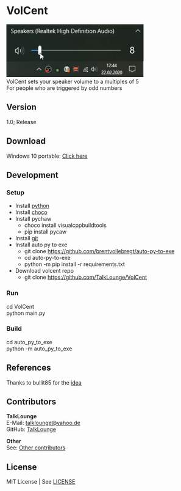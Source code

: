 # VolCent
![](https://raw.githubusercontent.com/TalkLounge/VolCent/master/doc/img/demo.gif)  
VolCent sets your speaker volume to a multiples of 5  
For people who are triggered by odd numbers

## Version
1.0; Release

## Download
Windows 10 portable: [Click here](https://github.com/TalkLounge/VolCent/releases/download/1.0/VolCent.exe "Link to VolCent.exe")

## Development
### Setup
* Install [python](https://www.python.org/downloads/ "Link to python")
* Install [choco](https://jcutrer.com/windows/install-chocolatey-choco-windows10 "Link to choco")
* Install pychaw
    * choco install visualcppbuildtools
    * pip install pycaw
* Install [git](https://git-scm.com/download/win "Link to git")
* Install auto py to exe
    * git clone https://github.com/brentvollebregt/auto-py-to-exe
    * cd auto-py-to-exe
    * python -m pip install -r requirements.txt
* Download volcent repo
    * git clone https://github.com/TalkLounge/VolCent

### Run
cd VolCent  
python main.py

### Build
cd auto_py_to_exe  
python -m auto_py_to_exe

## References
Thanks to bullit85 for the [idea](https://www.reddit.com/r/de/comments/f68x5o/hant_ihr_irgendwelche_ticks_wenn_ja_welche/fi3a5ck/ "Link to reddit post")

## Contributors
**TalkLounge**  
E-Mail: talklounge@yahoo.de  
GitHub: [TalkLounge](https://github.com/TalkLounge/ "Link to TalkLounge's GitHub account")  

**Other**  
See: [Other contributors](https://github.com/TalkLounge/VolCent/graphs/contributors "Link to other contributors")

## License
MIT License | See [LICENSE](https://github.com/TalkLounge/VolCent/blob/master/LICENSE "Link to LICENSE")